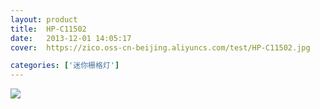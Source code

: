 ```yaml
---
layout: product
title:  HP-C11502
date:   2013-12-01 14:05:17
cover:	https://zico.oss-cn-beijing.aliyuncs.com/test/HP-C11502.jpg

categories: ['迷你栅格灯']
---
```


![](https://zico.oss-cn-beijing.aliyuncs.com/test/339gx.png)